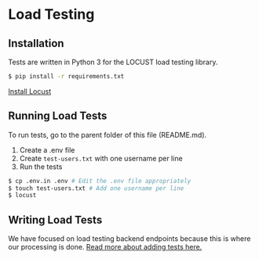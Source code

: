 # Load Testing

## Installation

Tests are written in Python 3 for the LOCUST load testing library.

```sh
$ pip install -r requirements.txt
```

[Install Locust](https://docs.locust.io/en/stable/installation.html#installation)

## Running Load Tests

To run tests, go to the parent folder of this file (README.md).

1. Create a .env file
2. Create `test-users.txt` with one username per line
3. Run the tests

```sh
$ cp .env.in .env # Edit the .env file appropriately
$ touch test-users.txt # Add one username per line
$ locust
```

## Writing Load Tests

We have focused on load testing backend endpoints because this is where our processing is done. [Read more about adding tests here.](https://docs.locust.io/en/stable/writing-a-locustfile.html#writing-a-locustfile)
